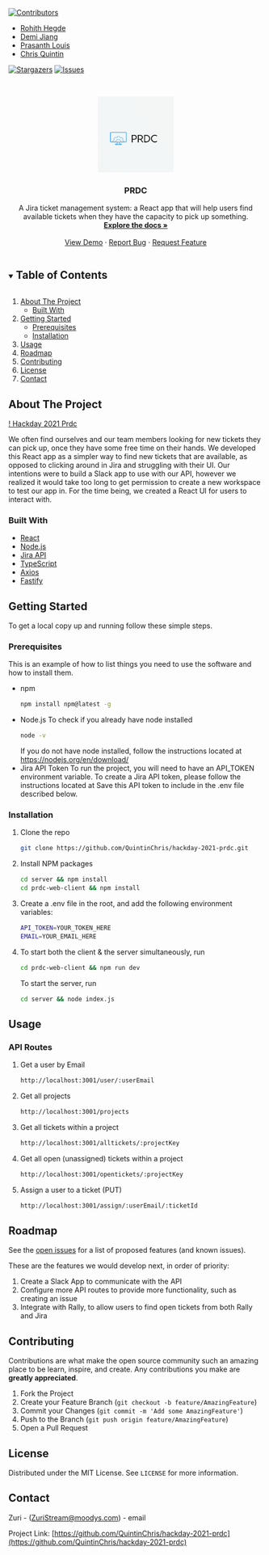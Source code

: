 <!--
*** Thanks for checking out the Best-README-Template. If you have a suggestion
*** that would make this better, please fork the repo and create a pull request
*** or simply open an issue with the tag "enhancement".
*** Thanks again! Now go create something AMAZING! :D
***
***
***
*** To avoid retyping too much info. Do a search and replace for the following:
*** github_username, repo_name, twitter_handle, email, project_title, project_description
-->



<!-- PROJECT SHIELDS -->
<!--
*** I'm using markdown "reference style" links for readability.
*** Reference links are enclosed in brackets [ ] instead of parentheses ( ).
*** See the bottom of this document for the declaration of the reference variables
*** for contributors-url, forks-url, etc. This is an optional, concise syntax you may use.
*** https://www.markdownguide.org/basic-syntax/#reference-style-links
-->
[![Contributors][contributors-shield]][contributors-url]
- [Rohith Hegde](https://github.com/HegdeRohith) 
- [Demi Jiang](https://github.com/czsyjss) 
- [Prasanth Louis](https://github.com/prasanthlouis) 
- [Chris Quintin](https://github.com/QuintinChris)

[![Stargazers][stars-shield]][stars-url]
[![Issues][issues-shield]][issues-url]




<!-- PROJECT LOGO -->
<br />
<p align="center">
  <a>
    <img src="minilogo.png" alt="Logo" width="150" height="150">
  </a>

  <h3 align="center">PRDC</h3>

  <p align="center">
    A Jira ticket management system: a React app that will help users find available tickets when they have the capacity to pick up something.
    <br />
    <a href="https://github.com/QuintinChris/hackday-2021-prdc"><strong>Explore the docs »</strong></a>
    <br />
    <br />
    <a href="https://github.com/QuintinChris/hackday-2021-prdc">View Demo</a>
    ·
    <a href="https://github.com/QuintinChris/hackday-2021-prdc/issues">Report Bug</a>
    ·
    <a href="https://github.com/QuintinChris/hackday-2021-prdc/issues">Request Feature</a>
  </p>
</p>



<!-- TABLE OF CONTENTS -->
<details open="open">
  <summary><h2 style="display: inline-block">Table of Contents</h2></summary>
  <ol>
    <li>
      <a href="#about-the-project">About The Project</a>
      <ul>
        <li><a href="#built-with">Built With</a></li>
      </ul>
    </li>
    <li>
      <a href="#getting-started">Getting Started</a>
      <ul>
        <li><a href="#prerequisites">Prerequisites</a></li>
        <li><a href="#installation">Installation</a></li>
      </ul>
    </li>
    <li><a href="#usage">Usage</a></li>
    <li><a href="#roadmap">Roadmap</a></li>
    <li><a href="#contributing">Contributing</a></li>
    <li><a href="#license">License</a></li>
    <li><a href="#contact">Contact</a></li>
  </ol>
</details>



<!-- ABOUT THE PROJECT -->
## About The Project

[! Hackday 2021 Prdc](https://github.com/QuintinChris/hackday-2021-prdc)

We often find ourselves and our team members looking for new tickets they can pick up, once they have some free time on their hands. We developed this React app as a simpler way to find new tickets that are available, as opposed to clicking around in Jira and struggling with their UI. 
Our intentions were to build a Slack app to use with our API, however we realized it would take too long to get permission to create a new workspace to test our app in. For the time being, we created a React UI for users to interact with.


### Built With

* [React]()
* [Node.js]()
* [Jira API]()
* [TypeScript]()
* [Axios]()
* [Fastify]()



<!-- GETTING STARTED -->
## Getting Started

To get a local copy up and running follow these simple steps.

### Prerequisites

This is an example of how to list things you need to use the software and how to install them.
* npm
  ```sh
  npm install npm@latest -g
  ```
* Node.js
  To check if you already have node installed
  ```sh
  node -v
  ```
  If you do not have node installed, follow the instructions located at https://nodejs.org/en/download/
* Jira API Token
  To run the project, you will need to have an API_TOKEN environment variable. To create a Jira API token, please follow the instructions located at 
  Save this API token to include in the .env file described below.




### Installation

1. Clone the repo
   ```sh
   git clone https://github.com/QuintinChris/hackday-2021-prdc.git
   ```
2. Install NPM packages
   ```sh
   cd server && npm install
   cd prdc-web-client && npm install
   ```
3. Create a .env file in the root, and add the following environment variables:
   ```sh
   API_TOKEN=YOUR_TOKEN_HERE
   EMAIL=YOUR_EMAIL_HERE
   ```
4. To start both the client & the server simultaneously, run
   ```sh
   cd prdc-web-client && npm run dev
   ```

   To start the server, run
   ```sh
   cd server && node index.js
   ```


<!-- USAGE EXAMPLES -->
## Usage
### API Routes
1. Get a user by Email
   ```sh
   http://localhost:3001/user/:userEmail
   ```
2. Get all projects
   ```sh
   http://localhost:3001/projects
   ```
3. Get all tickets within a project 
   ```sh
   http://localhost:3001/alltickets/:projectKey
   ```
4. Get all open (unassigned) tickets within a project 
   ```sh
   http://localhost:3001/opentickets/:projectKey
   ```
5. Assign a user to a ticket (PUT)
   ```sh
   http://localhost:3001/assign/:userEmail/:ticketId
   ```




<!-- ROADMAP -->
## Roadmap

See the [open issues](https://github.com/QuintinChris/hackday-2021-prdc/issues) for a list of proposed features (and known issues).

These are the features we would develop next, in order of priority:
1. Create a Slack App to communicate with the API
2. Configure more API routes to provide more functionality, such as creating an issue 
3. Integrate with Rally, to allow users to find open tickets from both Rally and Jira



<!-- CONTRIBUTING -->
## Contributing

Contributions are what make the open source community such an amazing place to be learn, inspire, and create. Any contributions you make are **greatly appreciated**.

1. Fork the Project
2. Create your Feature Branch (`git checkout -b feature/AmazingFeature`)
3. Commit your Changes (`git commit -m 'Add some AmazingFeature'`)
4. Push to the Branch (`git push origin feature/AmazingFeature`)
5. Open a Pull Request



<!-- LICENSE -->
## License

Distributed under the MIT License. See `LICENSE` for more information.



<!-- CONTACT -->
## Contact

Zuri - (ZuriStream@moodys.com) - email

Project Link: [https://github.com/QuintinChris/hackday-2021-prdc](https://github.com/QuintinChris/hackday-2021-prdc)








<!-- MARKDOWN LINKS & IMAGES -->
<!-- https://www.markdownguide.org/basic-syntax/#reference-style-links -->
[contributors-shield]: https://img.shields.io/github/contributors/QuintinChris/hackday-2021-prdc?style=for-the-badge
[contributors-url]: https://github.com/QuintinChris/hackday-2021-prdc/graphs/contributors
[stars-shield]: https://img.shields.io/github/stars/QuintinChris?style=for-the-badge
[stars-url]: https://github.com/QuintinChris/hackday-2021-prdc/stargazers
[issues-shield]: https://img.shields.io/github/issues/QuintinChris/hackday-2021-prdc?style=for-the-badge
[issues-url]: https://github.com/QuintinChris/hackday-2021-prdc/issues
